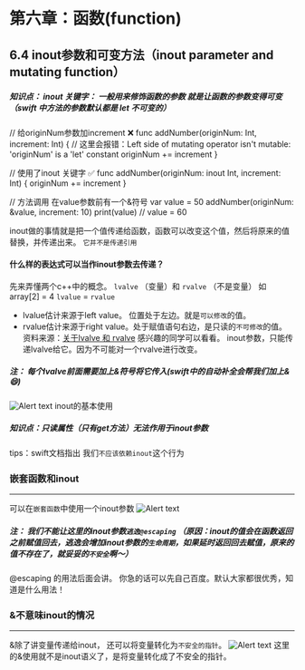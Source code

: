 # 第六章：函数(function)
## 6.4 inout参数和可变方法（inout parameter and mutating function）
##### 知识点： inout 关键字： 一般用来修饰函数的参数  就是让函数的参数变得可变（swift 中方法的参数默认都是 let 不可变的）

  // 给originNum参数加increment   ❌
  func addNumber(originNum: Int, increment: Int) {
    // 这里会报错：Left side of mutating operator isn't mutable: 'originNum' is a 'let' constant
    originNum += increment
  }

  // 使用了inout 关键字   ✅
  func addNumber(originNum: inout Int, increment: Int) {
   originNum += increment
  }

  // 方法调用 在value参数前有一个&符号
  var value = 50
  addNumber(originNum: &value, increment: 10)
  print(value) // value = 60


inout做的事情就是把一个值传递给函数，函数可以改变这个值，然后将原来的值替换，并传递出来。
```它并不是传递引用```

#### 什么样的表达式可以当作inout参数去传递？
 先来弄懂两个c++中的概念。  ```lvalve``` （变量）和 ```rvalve```  （不是变量）
 如array[2] = 4         ```lvalue``` = ```rvalue```
 * lvalue估计来源于left value。 位置处于左边。就是```可以修改```的值。 
 * rvalue估计来源于right value。处于赋值语句右边，是只读的```不可修改```的值。
资料来源：[关于lvalve 和 rvalve](https://blog.csdn.net/rogerhe/article/details/6410993) 感兴趣的同学可以看看。
inout参数，只能传递lvalve给它。因为不可能对一个rvalve进行改变。

##### 注： 每个lvalve前面需要加上&符号将它传入(swift中的自动补全会帮我们加上&    😄)
![Alert text](http://pjmrfxc1n.bkt.clouddn.com/2FC22C09-9CBD-4125-B388-64A726A752B3.jpeg)
inout的基本使用

##### 知识点：只读属性（只有get方法）无法作用于inout参数

tips：swift文档指出 我们```不应该依赖inout```这个行为

### 嵌套函数和inout
---

可以在```嵌套函数```中使用一个inout参数
![Alert text](http://pjmrfxc1n.bkt.clouddn.com/F33DB316-8729-438B-82A9-B1755961EF96.jpeg)

##### 注： 我们不能让这里的inout参数```逃逸@escaping```  （原因：inout的值会在函数返回之前赋值回去，逃逸会增加inout参数的```生命周期```，如果延时返回回去赋值，原来的值不存在了，就妥妥的```不安全```啊～）
@escaping 的用法后面会讲。 你急的话可以先自己百度。默认大家都很优秀，知道是什么用法！

### &不意味inout的情况
---

&除了讲变量传递给inout， 还可以将变量转化为```不安全的指针```。
![Alert text](http://pjmrfxc1n.bkt.clouddn.com/28609584-0602-4FCD-AF05-4BC52119DF0C.jpeg)
这里的&使用就不是inout语义了，是将变量转化成了不安全的指针。
